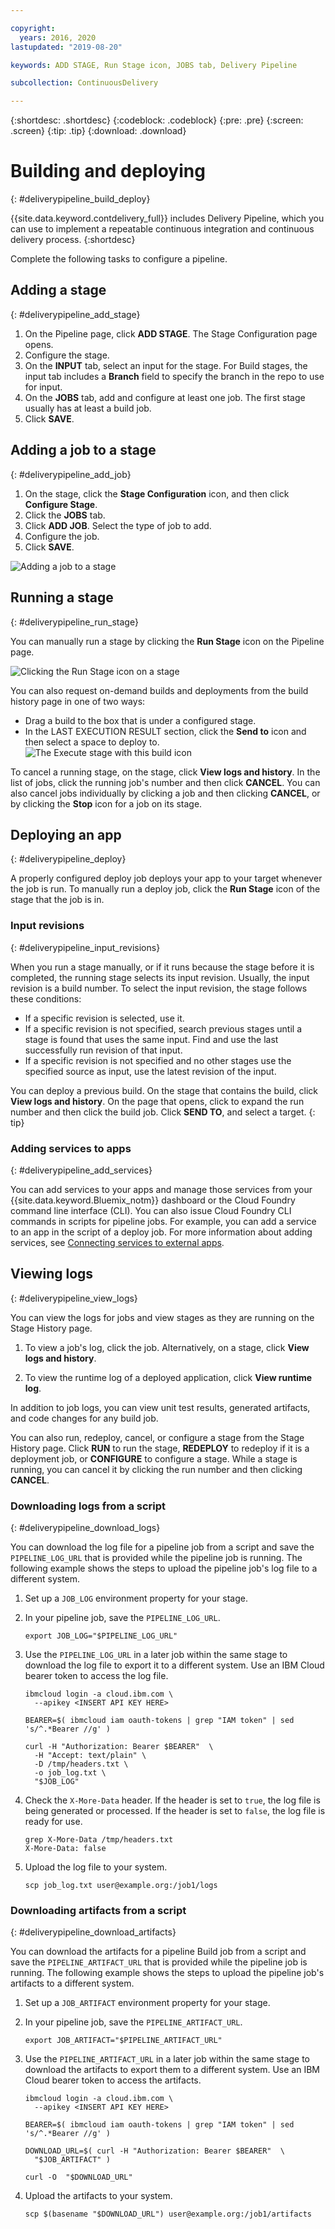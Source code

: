```yaml
---

copyright:
  years: 2016, 2020
lastupdated: "2019-08-20"

keywords: ADD STAGE, Run Stage icon, JOBS tab, Delivery Pipeline

subcollection: ContinuousDelivery

---
```

<!-- Copyright info at top of file: REQUIRED
    The copyright info is YAML content that must occur at the top of the MD file, before attributes are listed.
    It must be surrounded by 3 dashes.
    The value "years" can contain just one year or a two years separated by a comma. (years: 2014, 2016)
    Indentation as per the previous template must be preserved.
-->

{:shortdesc: .shortdesc}
{:codeblock: .codeblock}
{:pre: .pre}
{:screen: .screen}
{:tip: .tip}
{:download: .download}

# Building and deploying
{: #deliverypipeline_build_deploy}

{{site.data.keyword.contdelivery_full}} includes Delivery Pipeline, which you can use to implement a repeatable continuous integration and continuous delivery process.
{:shortdesc}

Complete the following tasks to configure a pipeline.

## Adding a stage
{: #deliverypipeline_add_stage}

1. On the Pipeline page, click **ADD STAGE**. The Stage Configuration page opens.
2. Configure the stage.
  1. On the **INPUT** tab, select an input for the stage.  For Build stages, the input tab includes a **Branch** field to specify the branch in the repo to use for input.
  2. On the **JOBS** tab, add and configure at least one job. The first stage usually has at least a build job.
3. Click **SAVE**.

## Adding a job to a stage
{: #deliverypipeline_add_job}

1. On the stage, click the **Stage Configuration** icon, and then click **Configure Stage**.
2. Click the **JOBS** tab.
3. Click **ADD JOB**. Select the type of job to add.
4. Configure the job.
5. Click **SAVE**.

![Adding a job to a stage](images/AddJob2.png)

## Running a stage
{: #deliverypipeline_run_stage}

You can manually run a stage by clicking the **Run Stage** icon on the Pipeline page.

![Clicking the Run Stage icon on a stage](images/RunStage.png)

You can also request on-demand builds and deployments from the build history page in one of two ways:
* Drag a build to the box that is under a configured stage.
* In the LAST EXECUTION RESULT section, click the **Send to** icon and then select a space to deploy to.
  ![The Execute stage with this build icon](images/deploy_to.png)

To cancel a running stage, on the stage, click **View logs and history**. In the list of jobs, click the running job's number and then click **CANCEL**. You can also cancel jobs individually by clicking a job and then clicking **CANCEL**, or by clicking the **Stop** icon for a job on its stage.

## Deploying an app
{: #deliverypipeline_deploy}

A properly configured deploy job deploys your app to your target whenever the job is run. To manually run a deploy job, click the **Run Stage** icon of the stage that the job is in.

### Input revisions
{: #deliverypipeline_input_revisions}

When you run a stage manually, or if it runs because the stage before it is completed, the running stage selects its input revision. Usually, the input revision is a build number. To select the input revision, the stage follows these conditions:

* If a specific revision is selected, use it.
* If a specific revision is not specified, search previous stages until a stage is found that uses the same input. Find and use the last successfully run revision of that input.
* If a specific revision is not specified and no other stages use the specified source as input, use the latest revision of the input.

You can deploy a previous build. On the stage that contains the build, click **View logs and history**. On the page that opens, click to expand the run number and then click the build job. Click **SEND TO**, and select a target.
{: tip}

### Adding services to apps
{: #deliverypipeline_add_services}

You can add services to your apps and manage those services from your {{site.data.keyword.Bluemix_notm}} dashboard or the Cloud Foundry command line interface (CLI). You can also issue Cloud Foundry CLI commands in scripts for pipeline jobs. For example, you can add a service to an app in the script of a deploy job. For more information about adding services, see [Connecting services to external apps](/docs/resources?topic=resources-externalapp).

## Viewing logs
{: #deliverypipeline_view_logs}

You can view the logs for jobs and view stages as they are running on the Stage History page.

1. To view a job's log, click the job. Alternatively, on a stage, click **View logs and history**.

2. To view the runtime log of a deployed application, click **View runtime log**.

In addition to job logs, you can view unit test results, generated artifacts, and code changes for any build job.

You can also run, redeploy, cancel, or configure a stage from the Stage History page. Click **RUN** to run the stage, **REDEPLOY** to redeploy if it is a deployment job, or **CONFIGURE** to configure a stage. While a stage is running, you can cancel it by clicking the run number and then clicking **CANCEL**.

### Downloading logs from a script
{: #deliverypipeline_download_logs}

You can download the log file for a pipeline job from a script and save the `PIPELINE_LOG_URL` that is provided while the pipeline job is running. The following example shows the steps to upload the pipeline job's log file to a different system.


1. Set up a `JOB_LOG` environment property for your stage.

1. In your pipeline job, save the `PIPELINE_LOG_URL`.

   ```shell
   export JOB_LOG="$PIPELINE_LOG_URL"
   ```
1. Use the `PIPELINE_LOG_URL` in a later job within the same stage to download the log file to export it to a different system. Use an IBM Cloud bearer token to access the log file.

   ```shell
   ibmcloud login -a cloud.ibm.com \
     --apikey <INSERT API KEY HERE>

   BEARER=$( ibmcloud iam oauth-tokens | grep "IAM token" | sed 's/^.*Bearer //g' )

   curl -H "Authorization: Bearer $BEARER"  \
     -H "Accept: text/plain" \
     -D /tmp/headers.txt \
     -o job_log.txt \
     "$JOB_LOG"
   ```
1. Check the `X-More-Data` header. If the header is set to `true`, the log file is being generated or processed. If the header is set to `false`, the log file is ready for use.

   ```shell
   grep X-More-Data /tmp/headers.txt
   X-More-Data: false
   ```
1. Upload the log file to your system.

   ```shell
   scp job_log.txt user@example.org:/job1/logs
   ```


### Downloading artifacts from a script
{: #deliverypipeline_download_artifacts}

You can download the artifacts for a pipeline Build job from a script and save the `PIPELINE_ARTIFACT_URL` that is provided while the pipeline job is running. The following example shows the steps to upload the pipeline job's artifacts to a different system.


1. Set up a `JOB_ARTIFACT` environment property for your stage.

1. In your pipeline job, save the `PIPELINE_ARTIFACT_URL`.

   ```shell
   export JOB_ARTIFACT="$PIPELINE_ARTIFACT_URL"
   ```
   
1. Use the `PIPELINE_ARTIFACT_URL` in a later job within the same stage to download the artifacts to export them to a different system. Use an IBM Cloud bearer token to access the artifacts.

   ```shell
   ibmcloud login -a cloud.ibm.com \
     --apikey <INSERT API KEY HERE>

   BEARER=$( ibmcloud iam oauth-tokens | grep "IAM token" | sed 's/^.*Bearer //g' )

   DOWNLOAD_URL=$( curl -H "Authorization: Bearer $BEARER"  \
     "$JOB_ARTIFACT" )

   curl -O  "$DOWNLOAD_URL"
   ```
   
1. Upload the artifacts to your system.

   ```shell
   scp $(basename "$DOWNLOAD_URL") user@example.org:/job1/artifacts
   ```
